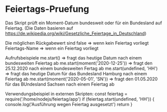 # Feiertags-Pruefung

Das Skript prüft ein Moment-Datum bundesweit oder für ein Bundesland auf Feiertag.
(Die Daten basieren auf https://de.wikipedia.org/wiki/Gesetzliche_Feiertage_in_Deutschland)
 
Die möglichen Rückgabewert sind 
    false           => wenn kein Feiertag vorliegt
    Feiertags-Name  => wenn ein Feiertag vorliegt

Aufrufsbeispiele
  me.start()                              => fragt das heutige Datum nach einem bundesweiten Feiertag ab
  me.start(moment('2020-12-25'))          => fragt den 25.12.2020 nach einem bundesweiten Fertag ab
  me.start(undefined, 'HH')               => fragt das heutige Datum für das Bundesland Hamburg nach einem Feiertag ab
  me.start(moment('2020-05-01', 'SN'))    => fragt den 01.05.2020 für das BUndesland Sachsen nach einem Feiertag ab
 
Verwendungsbeispiel in externen Skripten:
    const feiertag = require('/home/nodejs/feiertag/app')
    if (feiertag.start(undefined, 'HH')) {
        console.log('Ausführung wegen Feiertag ausgesetzt')
        return
    }
 
